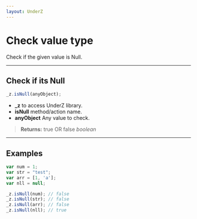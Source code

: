```yaml
---
layout: UnderZ
---
```

# Check value type
Check if the given value is Null.


***


## Check if its Null
```js
_z.isNull(anyObject);
```

* **_z** to access UnderZ library.
* **isNull** method/action name.
* **anyObject** Any value to check.

> **Returns:** true OR false _boolean_


***


## Examples

```js 
var num = 1;
var str = "test";
var arr = [1, 'a'];
var nll = null;

_z.isNull(num); // false
_z.isNull(str); // false
_z.isNull(arr); // false
_z.isNull(nll); // true
```